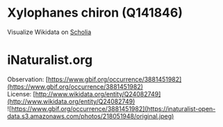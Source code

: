 
Xylophanes chiron (Q141846)
===========================
  
Visualize Wikidata on [Scholia](https://scholia.toolforge.org/taxon/Q141846)
# iNaturalist.org
  
Observation: [https://www.gbif.org/occurrence/3881451982](https://www.gbif.org/occurrence/3881451982)  
License: [http://www.wikidata.org/entity/Q24082749](http://www.wikidata.org/entity/Q24082749)  
![https://www.gbif.org/occurrence/3881451982](https://inaturalist-open-data.s3.amazonaws.com/photos/218051948/original.jpeg)